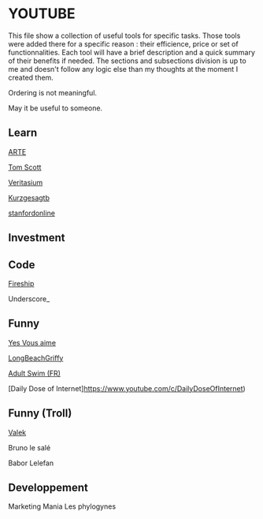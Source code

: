 # YOUTUBE

This file show a collection of useful tools for specific tasks. Those tools were added there for a specific reason : their efficience, price or set of functionnalities.
Each tool will have a brief description and a quick summary of their benefits if needed. The sections and subsections division is up to me and doesn't follow any logic else than my thoughts at the moment I created them.

Ordering is not meaningful.


May it be useful to someone.

## Learn


[ARTE](https://www.youtube.com/c/arteplus7fr)

[Tom Scott](https://www.youtube.com/c/TomScottGo)

[Veritasium](https://www.youtube.com/c/veritasium)

[Kurzgesagtb](https://www.youtube.com/c/inanutshell)

[stanfordonline](https://www.youtube.com/user/stanfordonline)


## Investment




## Code

[Fireship](https://www.youtube.com/c/Fireship)

Underscore_



## Funny

[Yes Vous aime](https://www.youtube.com/channel/UCXQW_V8roJ1UBcJq-fNP1eQ)

[LongBeachGriffy](https://www.youtube.com/c/LongBeachGriffy)

[Adult Swim (FR)](https://www.youtube.com/c/AdultSwimFrance)

[Daily Dose of Internet]https://www.youtube.com/c/DailyDoseOfInternet)

## Funny (Troll)
[Valek](https://www.youtube.com/c/Valeknoraje)

Bruno le salé

Babor Lelefan




## Developpement

Marketing Mania
Les phylogynes

